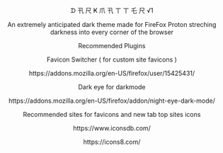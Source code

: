 <p align="center">ᗪ 卂 尺 Ҝ  爪 卂 ㄒ ㄒ 乇 尺 √1</p>
<p align="center">An extremely anticipated dark theme made for FireFox Proton streching darkness into every corner of the browser</p>

<p align="center">Recommended Plugins</p>

<p align="center">Favicon Switcher ( for custom site favicons )</p>
<p align="center">https://addons.mozilla.org/en-US/firefox/user/15425431/</p>

<p align="center">Dark eye for darkmode</p>
<p align="center">https://addons.mozilla.org/en-US/firefox/addon/night-eye-dark-mode/</p>

<p align="center">Recommended sites for favicons and new tab top sites icons</p>
<p align="center">https://www.iconsdb.com/</p>
<p align="center">https://icons8.com/</p>

